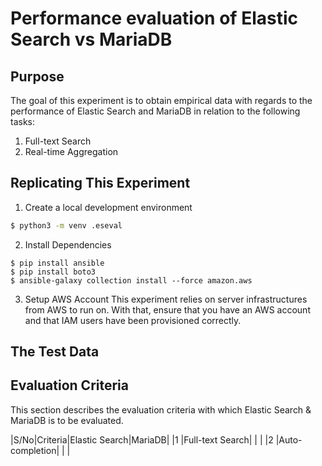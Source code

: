 # Performance evaluation of Elastic Search vs MariaDB

## Purpose
The goal of this experiment is to obtain empirical data with regards to the performance of Elastic Search and MariaDB in relation to the following tasks:

1. Full-text Search
2. Real-time Aggregation

## Replicating This Experiment

1. Create a local development environment

```bash
$ python3 -m venv .eseval
```

2. Install Dependencies

```
$ pip install ansible
$ pip install boto3
$ ansible-galaxy collection install --force amazon.aws
```

3. Setup AWS Account
This experiment relies on server infrastructures from AWS to run on. With that, ensure that you have an AWS account and that IAM users have been provisioned correctly.

## The Test Data

## Evaluation Criteria
This section describes the evaluation criteria with which Elastic Search & MariaDB is to be evaluated.

|S/No|Criteria|Elastic Search|MariaDB|
|1   |Full-text Search| | |
|2   |Auto-completion| | |

